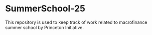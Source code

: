 # SummerSchool-25
This repository is used to keep track of work related to macrofinance summer school by Princeton Initiative.
